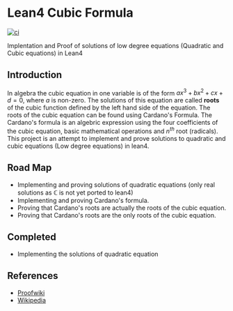# Lean4 Cubic Formula
[![ci](https://github.com/Suryak25/Lean4_Cubic_Formula/actions/workflows/build.yaml/badge.svg?event=push)](https://github.com/Suryak25/Lean4_Cubic_Formula/actions/workflows/build.yaml)

Implentation and Proof of solutions of low degree equations (Quadratic and Cubic equations) in Lean4
## Introduction
In algebra the cubic equation in one variable is of the form $ax^3+bx^2+cx+d = 0$, where $a$ is non-zero. The solutions of this equation are called **roots** of the cubic function defined by the left hand side of the equation. The roots of the cubic equation can be found using Cardano's Formula. The Cardano's formula is an algebric expression using the four coefficients of the cubic equation, basic mathematical operations and $n^{th}$ root (radicals).  
This project is an attempt to implement and prove solutions to quadratic and cubic equations (Low degree equations) in lean4.

## Road Map
* Implementing and proving solutions of quadratic equations (only real solutions as $\mathbb{C}$ is not yet ported to lean4)
* Implementing and proving Cardano's formula.
* Proving that Cardano's roots are actually the roots of the cubic equation.
* Proving that Cardano's roots are the only roots of the cubic equation.
## Completed
* Implementing the solutions of quadratic equation
## References
* [Proofwiki](https://proofwiki.org/wiki/Cardano%27s_Formula)
* [Wikipedia](https://en.wikipedia.org/wiki/Cubic_equation)
